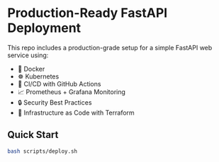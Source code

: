 # Production-Ready FastAPI Deployment

This repo includes a production-grade setup for a simple FastAPI web service using:

- 🐳 Docker
- ☸️ Kubernetes
- 🔁 CI/CD with GitHub Actions
- 📈 Prometheus + Grafana Monitoring
- 🔒 Security Best Practices
- 📜 Infrastructure as Code with Terraform

## Quick Start

```bash
bash scripts/deploy.sh
```
